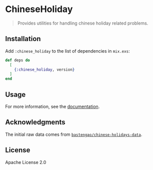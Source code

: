 # ChineseHoliday

> Provides utilities for handling chinese holiday related problems.

## Installation

Add `:chinese_holiday` to the list of dependencies in `mix.exs`:

```elixir
def deps do
  [
    {:chinese_holiday, version}
  ]
end
```

## Usage

For more information, see the [documentation](https://hexdocs.pm/chinese_holiday/ChineseHoliday).

## Acknowledgments

The initial raw data comes from [`bastengao/chinese-holidays-data`](https://github.com/bastengao/chinese-holidays-data).

## License

Apache License 2.0
